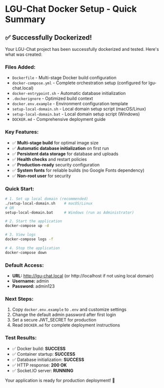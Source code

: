 # LGU-Chat Docker Setup - Quick Summary

## ✅ Successfully Dockerized!

Your LGU-Chat project has been successfully dockerized and tested. Here's what was created:

### Files Added:
- `Dockerfile` - Multi-stage Docker build configuration
- `docker-compose.yml` - Complete orchestration setup (configured for lgu-chat.local)
- `docker-entrypoint.sh` - Automatic database initialization
- `.dockerignore` - Optimized build context
- `docker.env.example` - Environment configuration template
- `setup-local-domain.sh` - Local domain setup script (macOS/Linux)
- `setup-local-domain.bat` - Local domain setup script (Windows)
- `DOCKER.md` - Comprehensive deployment guide

### Key Features:
- ✅ **Multi-stage build** for optimal image size
- ✅ **Automatic database initialization** on first run
- ✅ **Persistent data storage** for database and uploads
- ✅ **Health checks** and restart policies
- ✅ **Production-ready** security configuration
- ✅ **System fonts** for reliable builds (no Google Fonts dependency)
- ✅ **Non-root user** for security

### Quick Start:
```bash
# 1. Set up local domain (recommended)
./setup-local-domain.sh    # macOS/Linux
# OR
setup-local-domain.bat     # Windows (run as Administrator)

# 2. Start the application
docker-compose up -d

# 3. View logs
docker-compose logs -f

# 4. Stop the application
docker-compose down
```

### Default Access:
- **URL:** http://lgu-chat.local (or http://localhost if not using local domain)
- **Username:** admin
- **Password:** admin123

### Next Steps:
1. Copy `docker.env.example` to `.env` and customize settings
2. Change the default admin password after first login
3. Set a secure JWT_SECRET for production
4. Read `DOCKER.md` for complete deployment instructions

### Test Results:
- ✅ Docker build: **SUCCESS**
- ✅ Container startup: **SUCCESS** 
- ✅ Database initialization: **SUCCESS**
- ✅ HTTP response: **200 OK**
- ✅ Socket.IO server: **RUNNING**

Your application is ready for production deployment! 🚀 